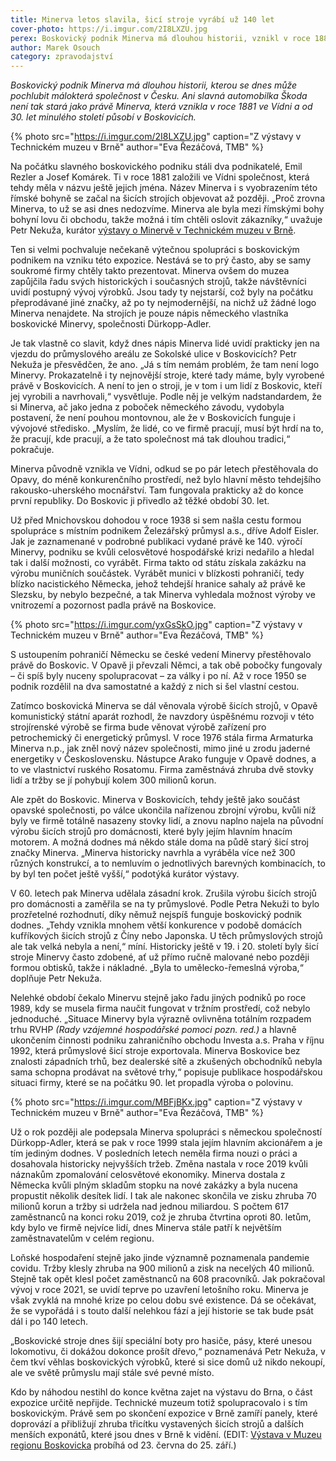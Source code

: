 ```yaml
---
title: Minerva letos slavila, šicí stroje vyrábí už 140 let
cover-photo: https://i.imgur.com/2I8LXZU.jpg
perex: Boskovický podnik Minerva má dlouhou historii, vznikl v roce 1881 ve Vídni a od 30. let minulého století působí v Boskovicích. K výročí vznikla speciální výstava.
author: Marek Osouch
category: zpravodajství
---
```


*Boskovický podnik Minerva má dlouhou historii, kterou se dnes může pochlubit málokterá společnost v Česku. Ani slavná automobilka Škoda není tak stará jako právě Minerva, která vznikla v roce 1881 ve Vídni a od 30. let minulého století působí v Boskovicích.*

{% photo src="https://i.imgur.com/2I8LXZU.jpg" caption="Z výstavy v Technickém muzeu v Brně" author="Eva Řezáčová, TMB" %}

Na počátku slavného boskovického podniku stáli dva podnikatelé, Emil Rezler a Josef Komárek. Ti v roce 1881 založili ve Vídni společnost, která tehdy měla v názvu ještě jejich jména. Název Minerva i s vyobrazením této římské bohyně se začal na šicích strojích objevovat až později. „Proč zrovna Minerva, to už se asi dnes nedozvíme. Minerva ale byla mezi římskými bohy bohyní lovu či obchodu, takže možná i tím chtěli oslovit zákazníky,“ uvažuje Petr Nekuža, kurátor [výstavy o Minervě v Technickém muzeu v Brně](https://www.tmbrno.cz/akce/minerva-1881-2021/).

Ten si velmi pochvaluje nečekaně výtečnou spolupráci s boskovickým podnikem na vzniku této expozice. Nestává se to prý často, aby se samy soukromé firmy chtěly takto prezentovat. Minerva ovšem do muzea zapůjčila řadu svých historických i současných strojů, takže návštěvníci uvidí postupný vývoj výrobků. Jsou tady ty nejstarší, což byly na počátku přeprodávané jiné značky, až po ty nejmodernější, na nichž už žádné logo Minerva nenajdete. Na strojích je pouze nápis německého vlastníka boskovické Minervy, společnosti Dürkopp-Adler.

Je tak vlastně co slavit, když dnes nápis Minerva lidé uvidí prakticky jen na vjezdu do průmyslového areálu ze Sokolské ulice v Boskovicích? Petr Nekuža je přesvědčen, že ano. „Já s tím nemám problém, že tam není logo Minervy. Prokazatelně i ty nejnovější stroje, které tady máme, byly vyrobené právě v Boskovicích. A není to jen o stroji, je v tom i um lidí z Boskovic, kteří jej vyrobili a navrhovali,“ vysvětluje. Podle něj je velkým nadstandardem, že si Minerva, ač jako jedna z poboček německého závodu, vydobyla postavení, že není pouhou montovnou, ale že v Boskovicích funguje i vývojové středisko. „Myslím, že lidé, co ve firmě pracují, musí být hrdí na to, že pracují, kde pracují, a že tato společnost má tak dlouhou tradici,“ pokračuje.

Minerva původně vznikla ve Vídni, odkud se po pár letech přestěhovala do Opavy, do méně konkurenčního prostředí, než bylo hlavní město tehdejšího rakousko-uherského mocnářství. Tam fungovala prakticky až do konce první republiky. Do Boskovic ji přivedlo až těžké období 30. let.

Už před Mnichovskou dohodou v roce 1938 si sem našla cestu formou spolupráce s místním podnikem Železářský průmysl a.s., dříve Adolf Eisler. Jak je zaznamenané v podrobné publikaci vydané právě ke 140. výročí Minervy, podniku se kvůli celosvětové hospodářské krizi nedařilo a hledal tak i další možnosti, co vyrábět. Firma takto od státu získala zakázku na výrobu muničních součástek. Vyrábět munici v blízkosti pohraničí, tedy blízko nacistického Německa, jehož tehdejší hranice sahaly až právě ke Slezsku, by nebylo bezpečné, a tak Minerva vyhledala možnost výroby ve vnitrozemí a pozornost padla právě na Boskovice.

{% photo src="https://i.imgur.com/yxGsSkO.jpg" caption="Z výstavy v Technickém muzeu v Brně" author="Eva Řezáčová, TMB" %}

S ustoupením pohraničí Německu se české vedení Minervy přestěhovalo právě do Boskovic. V Opavě ji převzali Němci, a tak obě pobočky fungovaly – či spíš byly nuceny spolupracovat – za války i po ní. Až v roce 1950 se podnik rozdělil na dva samostatné a každý z nich si šel vlastní cestou.

Zatímco boskovická Minerva se dál věnovala výrobě šicích strojů, v Opavě komunistický státní aparát rozhodl, že navzdory úspěšnému rozvoji v této strojírenské výrobě se firma bude věnovat výrobě zařízení pro petrochemický či energetický průmysl. V roce 1976 stála firma Armaturka Minerva n.p., jak zněl nový název společnosti, mimo jiné u zrodu jaderné energetiky v Československu. Nástupce Arako funguje v Opavě dodnes, a to ve vlastnictví ruského Rosatomu. Firma zaměstnává zhruba dvě stovky lidí a tržby se jí pohybují kolem 300 milionů korun.

Ale zpět do Boskovic. Minerva v Boskovicích, tehdy ještě jako součást opavské společnosti, po válce ukončila nařízenou zbrojní výrobu, kvůli níž byly ve firmě totálně nasazeny stovky lidí, a znovu naplno najela na původní výrobu šicích strojů pro domácnosti, které byly jejím hlavním hnacím motorem. A možná dodnes má někdo stále doma na půdě starý šicí stroj značky Minerva. „Minerva historicky navrhla a vyráběla více než 300 různých konstrukcí, a to nemluvím o jednotlivých barevných kombinacích, to by byl ten počet ještě vyšší,“ podotýká kurátor výstavy.

V 60. letech pak Minerva udělala zásadní krok. Zrušila výrobu šicích strojů pro domácnosti a zaměřila se na ty průmyslové. Podle Petra Nekuži to bylo prozřetelné rozhodnutí, díky němuž nejspíš funguje boskovický podnik dodnes. „Tehdy vznikla mnohem větší konkurence v podobě domácích kufříkových šicích strojů z Číny nebo Japonska. U těch průmyslových strojů ale tak velká nebyla a není,“ míní. Historicky ještě v 19. i 20. století byly šicí stroje Minervy často zdobené, ať už přímo ručně malované nebo později formou obtisků, takže i nákladné. „Byla to umělecko-řemeslná výroba,“ doplňuje Petr Nekuža.

Nelehké období čekalo Minervu stejně jako řadu jiných podniků po roce 1989, kdy se musela firma naučit fungovat v tržním prostředí, což nebylo jednoduché. „Situace Minervy byla výrazně ovlivněna totálním rozpadem trhu RVHP *(Rady vzájemné hospodářské pomoci pozn. red.)* a hlavně ukončením činnosti podniku zahraničního obchodu Investa a.s. Praha v říjnu 1992, která průmyslové šicí stroje exportovala. Minerva Boskovice bez znalosti západních trhů, bez dealerské sítě a zkušených obchodníků nebyla sama schopna prodávat na světové trhy,“ popisuje publikace hospodářskou situaci firmy, které se na počátku 90. let propadla výroba o polovinu.

{% photo src="https://i.imgur.com/MBFjBKx.jpg" caption="Z výstavy v Technickém muzeu v Brně" author="Eva Řezáčová, TMB" %}

Už o rok později ale podepsala Minerva spolupráci s německou společností Dürkopp-Adler, která se pak v roce 1999 stala jejím hlavním akcionářem a je tím jediným dodnes. V posledních letech neměla firma nouzi o práci a dosahovala historicky nejvyšších tržeb. Změna nastala v roce 2019 kvůli náznakům zpomalování celosvětové ekonomiky. Minerva dostala z Německa kvůli plným skladům stopku na nové zakázky a byla nucena propustit několik desítek lidí. I tak ale nakonec skončila ve zisku zhruba 70 milionů korun a tržby si udržela nad jednou miliardou. S počtem 617 zaměstnanců na konci roku 2019, což je zhruba čtvrtina oproti 80. letům, kdy bylo ve firmě nejvíce lidí, dnes Minerva stále patří k největším zaměstnavatelům v celém regionu.

Loňské hospodaření stejně jako jinde významně poznamenala pandemie covidu. Tržby klesly zhruba na 900 milionů a zisk na necelých 40 milionů. Stejně tak opět klesl počet zaměstnanců na 608 pracovníků. Jak pokračoval vývoj v roce 2021, se uvidí teprve po uzavření letošního roku. Minerva je však zvyklá na mnohé krize po celou dobu své existence. Dá se očekávat, že se vypořádá i s touto další nelehkou fází a její historie se tak bude psát dál i po 140 letech.

„Boskovické stroje dnes šijí speciální boty pro hasiče, pásy, které unesou lokomotivu, či dokážou dokonce prošít dřevo,“ poznamenává Petr Nekuža, v čem tkví věhlas boskovických výrobků, které si sice domů už nikdo nekoupí, ale ve světě průmyslu mají stále své pevné místo.

Kdo by náhodou nestihl do konce května zajet na výstavu do Brna, o část expozice určitě nepřijde. Technické muzeum totiž spolupracovalo i s tím boskovickým. Právě sem po skončení expozice v Brně zamíří panely, které doprovází a přibližují zhruba třicítku vystavených šicích strojů a dalších menších exponátů, které jsou dnes v Brně k vidění. (EDIT: [Výstava v Muzeu regionu Boskovicka](https://www.muzeum-boskovicka.cz/minerva) probíhá od 23. června do 25. září.)
